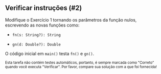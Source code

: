 ## Verificar instruções (#2)

Modifique o Exercício 1 tornando os parâmetros da função nulos, escrevendo as novas funções como:

- `fn(s: String?): String`

- `gn(d: Double?): Double`

O código inicial em `main()` testa `fn()` e `gn()`.

<sub> Esta tarefa não contém testes automáticos,
portanto, é sempre marcada como "Correto" quando você executa "Verificar".
Por favor, compare sua solução com a que foi fornecida! </sub>